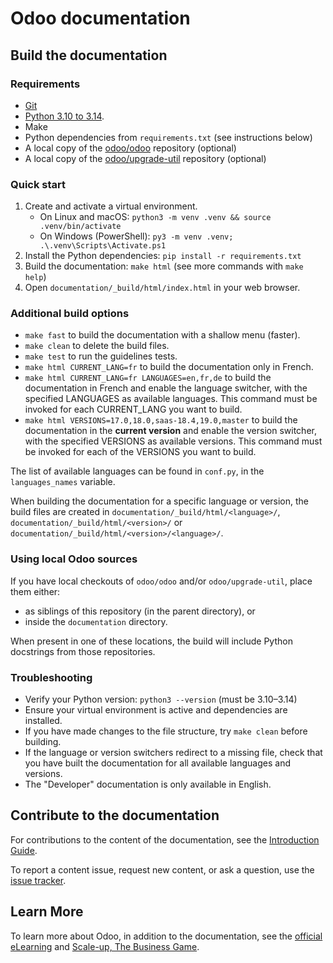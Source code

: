 # Odoo documentation

## Build the documentation

### Requirements

- [Git](https://git-scm.com/install)
- [Python 3.10 to 3.14](https://www.python.org/downloads/).
- Make
- Python dependencies from `requirements.txt` (see instructions below)
- A local copy of the [odoo/odoo](https://github.com/odoo/odoo) repository (optional)
- A local copy of the [odoo/upgrade-util](https://github.com/odoo/upgrade-util) repository
  (optional)

### Quick start

1. Create and activate a virtual environment.
   - On Linux and macOS: `python3 -m venv .venv && source .venv/bin/activate`
   - On Windows (PowerShell): `py3 -m venv .venv; .\.venv\Scripts\Activate.ps1`
2. Install the Python dependencies: `pip install -r requirements.txt`
3. Build the documentation: `make html` (see more commands with `make help`)
4. Open `documentation/_build/html/index.html` in your web browser.

### Additional build options

- `make fast` to build the documentation with a shallow menu (faster).
- `make clean` to delete the build files.
- `make test` to run the guidelines tests.
- `make html CURRENT_LANG=fr` to build the documentation only in French.
- `make html CURRENT_LANG=fr LANGUAGES=en,fr,de` to build the documentation in French and enable the
  language switcher, with the specified LANGUAGES as available languages. This command must be
  invoked for each CURRENT_LANG you want to build.
- `make html VERSIONS=17.0,18.0,saas-18.4,19.0,master` to build the documentation in the **current
  version** and enable the version switcher, with the specified VERSIONS as available versions. This
  command must be invoked for each of the VERSIONS you want to build.

The list of available languages can be found in `conf.py`, in the `languages_names` variable.

When building the documentation for a specific language or version, the build files are created in
`documentation/_build/html/<language>/`, `documentation/_build/html/<version>/` or
`documentation/_build/html/<version>/<language>/`.

### Using local Odoo sources

If you have local checkouts of `odoo/odoo` and/or `odoo/upgrade-util`, place them either:
- as siblings of this repository (in the parent directory), or
- inside the `documentation` directory.

When present in one of these locations, the build will include Python docstrings from those
repositories.

### Troubleshooting

- Verify your Python version: `python3 --version` (must be 3.10–3.14)
- Ensure your virtual environment is active and dependencies are installed.
- If you have made changes to the file structure, try `make clean` before building.
- If the language or version switchers redirect to a missing file, check that you have built the
  documentation for all available languages and versions.
- The "Developer" documentation is only available in English.

## Contribute to the documentation

For contributions to the content of the documentation, see the
[Introduction Guide](https://www.odoo.com/documentation/latest/contributing/documentation.html).

To report a content issue, request new content, or ask a question, use the
[issue tracker](https://github.com/odoo/documentation/issues).

## Learn More

To learn more about Odoo, in addition to the documentation, see the
[official eLearning](https://odoo.com/slides) and
[Scale-up, The Business Game](https://www.odoo.com/page/scale-up-business-game).
